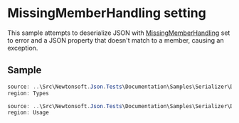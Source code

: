 ﻿# MissingMemberHandling setting

This sample attempts to deserialize JSON with [MissingMemberHandling](T:Newtonsoft.Json.MissingMemberHandling) set to error and a JSON property that doesn't match to a member, causing an exception.

## Sample

```csharp Types
source: ..\Src\Newtonsoft.Json.Tests\Documentation\Samples\Serializer\DeserializeMissingMemberHandling.cs
region: Types
```

```csharp Usage
source: ..\Src\Newtonsoft.Json.Tests\Documentation\Samples\Serializer\DeserializeMissingMemberHandling.cs
region: Usage
```
